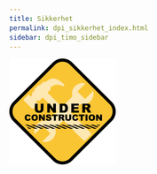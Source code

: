 ```yaml
---
title: Sikkerhet
permalink: dpi_sikkerhet_index.html
sidebar: dpi_timo_sidebar
---
```


![](/images/dpi/underarbeide.png)